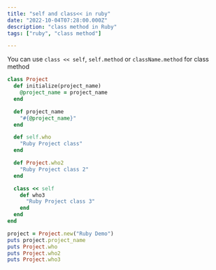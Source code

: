 ```yaml
---
title: "self and class<< in ruby"
date: "2022-10-04T07:28:00.000Z"
description: "class method in Ruby"
tags: ["ruby", "class method"]

---
```


You can use `class << self`, `self.method` or `className.method` for class method

```ruby
class Project
  def initialize(project_name)
    @project_name = project_name
  end

  def project_name
    "#{@project_name}"
  end

  def self.who
    "Ruby Project class"
  end

  def Project.who2
    "Ruby Project class 2"
  end 

  class << self
    def who3
      "Ruby Project class 3"
    end
  end
end

project = Project.new("Ruby Demo")
puts project.project_name
puts Project.who
puts Project.who2
puts Project.who3
```